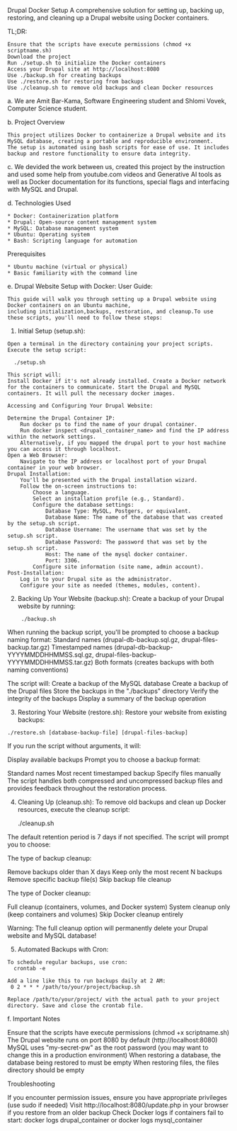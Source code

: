 Drupal Docker Setup
A comprehensive solution for setting up, backing up, restoring, and cleaning up a Drupal website using Docker containers.

TL;DR:

    Ensure that the scripts have execute permissions (chmod +x scriptname.sh)
    Download the project
    Run ./setup.sh to initialize the Docker containers
    Access your Drupal site at http://localhost:8080
    Use ./backup.sh for creating backups
    Use ./restore.sh for restoring from backups
    Use ./cleanup.sh to remove old backups and clean Docker resources

a. We are Amit Bar-Kama, Software Engineering student and Shlomi Vovek, Computer Science student.

b. Project Overview

    This project utilizes Docker to containerize a Drupal website and its MySQL database, creating a portable and reproducible environment.
    The setup is automated using bash scripts for ease of use. It includes backup and restore functionality to ensure data integrity.
   
c. We devided the work between us, created this project by the instruction and used some help from youtube.com videos and Generative AI tools as well as Docker documentation for its functions, special flags and interfacing with MySQL and Drupal.

d. Technologies Used

    * Docker: Containerization platform
    * Drupal: Open-source content management system
    * MySQL: Database management system
    * Ubuntu: Operating system
    * Bash: Scripting language for automation

Prerequisites

    * Ubuntu machine (virtual or physical)
    * Basic familiarity with the command line
    
e. Drupal Website Setup with Docker: User Guide:

    This guide will walk you through setting up a Drupal website using Docker containers on an Ubuntu machine,
    including initialization,backups, restoration, and cleanup.To use these scripts, you'll need to follow these steps:
  
  1. Initial Setup (setup.sh):

    Open a terminal in the directory containing your project scripts.
    Execute the setup script:
    
      ./setup.sh

    This script will:
    Install Docker if it's not already installed. Create a Docker network for the containers to communicate. Start the Drupal and MySQL containers. It will pull the necessary docker images.
    
    Accessing and Configuring Your Drupal Website:

    Determine the Drupal Container IP:
        Run docker ps to find the name of your drupal container.
        Run docker inspect <drupal_container_name> and find the IP address within the network settings.
        Alternatively, if you mapped the drupal port to your host machine you can access it through localhost.
    Open a Web Browser:
        Navigate to the IP address or localhost port of your Drupal container in your web browser.
    Drupal Installation:
        You'll be presented with the Drupal installation wizard.
        Follow the on-screen instructions to:
            Choose a language.
            Select an installation profile (e.g., Standard).
            Configure the database settings:
                Database Type: MySQL, Postgers, or equivalent.
                Database Name: The name of the database that was created by the setup.sh script.
                Database Username: The username that was set by the setup.sh script.
                Database Password: The password that was set by the setup.sh script.
                Host: The name of the mysql docker container.
                Port: 3306.
            Configure site information (site name, admin account).
    Post-Installation:
        Log in to your Drupal site as the administrator.
        Configure your site as needed (themes, modules, content).
    
  2. Backing Up Your Website (backup.sh):
     Create a backup of your Drupal website by running:
     
          ./backup.sh
When running the backup script, you'll be prompted to choose a backup naming format:
Standard names (drupal-db-backup.sql.gz, drupal-files-backup.tar.gz)
Timestamped names (drupal-db-backup-YYYYMMDDHHMMSS.sql.gz, drupal-files-backup-YYYYMMDDHHMMSS.tar.gz)
Both formats (creates backups with both naming conventions)

The script will:
Create a backup of the MySQL database
Create a backup of the Drupal files
Store the backups in the "./backups" directory
Verify the integrity of the backups
Display a summary of the backup operation
    
  3. Restoring Your Website (restore.sh):
Restore your website from existing backups:

    ./restore.sh [database-backup-file] [drupal-files-backup]
If you run the script without arguments, it will:

Display available backups
Prompt you to choose a backup format:

Standard names
Most recent timestamped backup
Specify files manually
The script handles both compressed and uncompressed backup files and provides feedback throughout the restoration process.

  4. Cleaning Up (cleanup.sh):
 To remove old backups and clean up Docker resources, execute the cleanup script:

      ./cleanup.sh

The default retention period is 7 days if not specified.
The script will prompt you to choose:

The type of backup cleanup:

Remove backups older than X days
Keep only the most recent N backups
Remove specific backup file(s)
Skip backup file cleanup


The type of Docker cleanup:

Full cleanup (containers, volumes, and Docker system)
System cleanup only (keep containers and volumes)
Skip Docker cleanup entirely



Warning: The full cleanup option will permanently delete your Drupal website and MySQL database!
    
  5. Automated Backups with Cron:

    To schedule regular backups, use cron:
      crontab -e
      
    Add a line like this to run backups daily at 2 AM:
     0 2 * * * /path/to/your/project/backup.sh

    Replace /path/to/your/project/ with the actual path to your project directory. Save and close the crontab file.
    
f. Important Notes

Ensure that the scripts have execute permissions (chmod +x scriptname.sh)
The Drupal website runs on port 8080 by default (http://localhost:8080)
MySQL uses "my-secret-pw" as the root password (you may want to change this in a production environment)
When restoring a database, the database being restored to must be empty
When restoring files, the files directory should be empty

Troubleshooting

If you encounter permission issues, ensure you have appropriate privileges (use sudo if needed)
Visit http://localhost:8080/update.php in your browser if you restore from an older backup
Check Docker logs if containers fail to start: docker logs drupal_container or docker logs mysql_container
